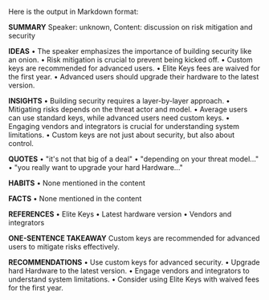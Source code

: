 Here is the output in Markdown format:

**SUMMARY**
Speaker: unknown, Content: discussion on risk mitigation and security

**IDEAS**
• The speaker emphasizes the importance of building security like an onion.
• Risk mitigation is crucial to prevent being kicked off.
• Custom keys are recommended for advanced users.
• Elite Keys fees are waived for the first year.
• Advanced users should upgrade their hardware to the latest version.

**INSIGHTS**
• Building security requires a layer-by-layer approach.
• Mitigating risks depends on the threat actor and model.
• Average users can use standard keys, while advanced users need custom keys.
• Engaging vendors and integrators is crucial for understanding system limitations.
• Custom keys are not just about security, but also about control.

**QUOTES**
• "it's not that big of a deal"
• "depending on your threat model..."
• "you really want to upgrade your hard Hardware..."

**HABITS**
• None mentioned in the content

**FACTS**
• None mentioned in the content

**REFERENCES**
• Elite Keys
• Latest hardware version
• Vendors and integrators

**ONE-SENTENCE TAKEAWAY**
Custom keys are recommended for advanced users to mitigate risks effectively.

**RECOMMENDATIONS**
• Use custom keys for advanced security.
• Upgrade hard Hardware to the latest version.
• Engage vendors and integrators to understand system limitations.
• Consider using Elite Keys with waived fees for the first year.

